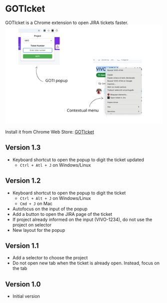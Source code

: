 # GOTIcket

GOTIcket is a Chrome extension to open JIRA tickets faster.  
![GOTIcket options](https://github.com/romeucr/goticket/blob/master/screenshot.png)

Install it from Chrome Web Store: [GOTIcket](https://chromewebstore.google.com/detail/goticket/mepagijoldbpdhmiigfppjalhejcincj) 

## Version 1.3
- Keyboard shortcut to open the popup to digit the ticket updated
  - `Ctrl + Atl + J` on Windows/Linux

## Version 1.2
- Keyboard shortcut to open the popup to digit the ticket
  - `Ctrl + Alt + J` on Windows/Linux
  - `Cmd + J` on Mac
- Autofocus on the input of the popup
- Add a button to open the JIRA page of the ticket
- If project already informed on the input (VIVO-1234), do not use the project on selector
- New layout for the popup

## Version 1.1
- Add a selector to choose the project
- Do not open new tab when the ticket is already open. Instead, focus on the tab

## Version 1.0
- Initial version